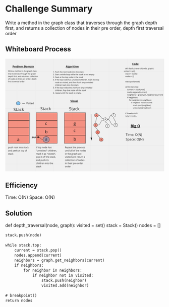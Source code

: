 # Challenge Summary
Write a method in the graph class that traverses through the graph depth first, and returns a collection of nodes in their pre order, depth first traversal order

## Whiteboard Process
![whiteboard](./CC38WB.png)

## Efficiency
Time: O(N)
Space: O(N)

## Solution
def depth_traversal(node, graph):
 visited = set()
    stack = Stack()
    nodes = []

    stack.push(node)

    while stack.top:
        current = stack.pop()
        nodes.append(current)
        neighbors = graph.get_neighbors(current)
        if neighbors:
            for neighbor in neighbors:
                if neighbor not in visited:
                    stack.push(neighbor)
                    visited.add(neighbor)

    # breakpoint()
    return nodes
